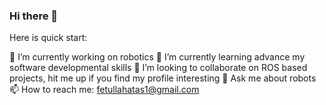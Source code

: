 ### Hi there 👋

<!--
**jediofgever/jediofgever** is a ✨ _special_ ✨ repository because its `README.md` (this file) appears on your GitHub profile.
 -->
Here is quick start:

 🔭 I’m currently working on robotics 
 🌱 I’m currently learning advance my software developmental skills
 👯 I’m looking to collaborate on ROS based projects, hit me up if you find my profile interesting
 💬 Ask me about robots
 📫 How to reach me: fetullahatas1@gmail.com

